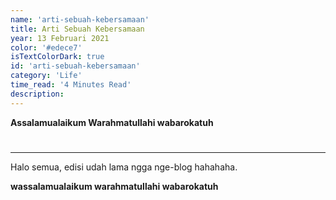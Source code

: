 ```yaml
---
name: 'arti-sebuah-kebersamaan'
title: Arti Sebuah Kebersamaan
year: 13 Februari 2021
color: '#edece7'
isTextColorDark: true
id: 'arti-sebuah-kebersamaan'
category: 'Life'
time_read: '4 Minutes Read'
description: 
---
```


__Assalamualaikum Warahmatullahi wabarokatuh__
#
-------------------------------------------------------------------------------------

Halo semua, edisi udah lama ngga nge-blog hahahaha. 



__wassalamualaikum warahmatullahi wabarokatuh__

#